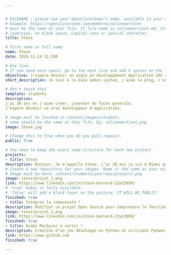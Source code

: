 ```yaml
---


# FILENAME : please use your OpenClassrooms's name, available in your url.
# Example: https://openclassrooms.com/membres/celinemartinet
# must be the name of your file. If file name is celinemartinet.md, title is celinemartinet.
# lowercase, no blank space, Capital case or special character.
title: Steve

# First name or full name
name: Steve
date: 2018-11-14 11:208

# One line.
# If you need more space, go to the next line and add 4 spaces on the left, as in 'description'.
objective: J'espere devenir un aigle en develeppement Application iOS afin d'etre à mon compte plus tard
short_description: Je suis à la base admin system, j'aime la prog, c'est la raison pour laquelle je me suis inscrit à cette formation de Dev iOS. Mes hobbies sont ma petite amie, le trading, le cinema, voyage.

# don't touch that
template: students
description:
J'ai 38 ans et j'aime créer, inventer de facon generale.
J'espere devenir un vrai developpeur d'application.

# image must be located in content/images/students
# name should be the same as this file. Eg: celinemartinet.png
image: Steve.jpg

# Change this to True when you do you pull request.
public: True

# You need to keep the exact same structure for each new project.
projects:
- title: Steve
description: Bonjour, Je m’appelle Steve, j’ai 38 ans je vis à Miami pendant la durée de ma formation, c’est à dire 1an. 
# Create a new repository for your images. Name it the same as your nickname and profile picture.
# Image must be here: content/students/yourrepo/project1.png
image: steve/projet_1.png
link: https://www.linkedin.com/in/steve-bernard-23a13099/
# 'true' makes it fully available.
# 'false' will add a black layer on the picture. IT WILL BE PUBLIC!
finished: true
- title: Intégrez la communauté !
description: Modifier un projet Open Source pour comprendre le fonctionnement de Git, de Github et des pull requests. 
image: ratus/projet_2.png
link: https://www.linkedin.com/in/steve-bernard-23a13099/
finished: true
- title: Aidez MacGyver à sortir !
description: Création d’un jeu développé en Python et utilisant PyGame.
link: https://www.github.com
finished: true

---
```



